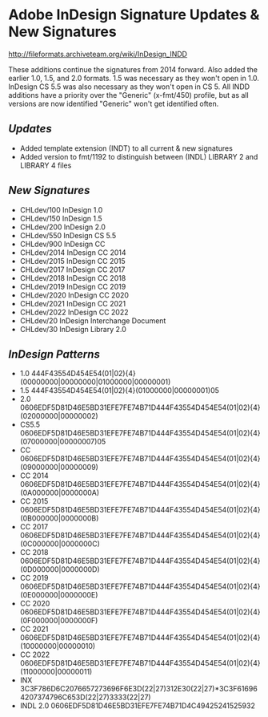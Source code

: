 # Adobe InDesign Signature Updates & New Signatures
http://fileformats.archiveteam.org/wiki/InDesign_INDD

These additions continue the signatures from 2014 forward. Also added the earlier 1.0, 1.5, and 2.0 formats. 1.5 was necessary as they won't open in 1.0. InDesign CS 5.5 was also necessary as they won't open in CS 5. All INDD additions have a priority over the "Generic" (x-fmt/450) profile, but as all versions are now identified "Generic" won't get identified often.

## *Updates*

- Added template extension (INDT) to all current & new signatures
- Added version to fmt/1192 to distinguish between (INDL) LIBRARY 2 and LIBRARY 4 files

## *New Signatures*

- CHLdev/100 InDesign 1.0
- CHLdev/150 InDesign 1.5
- CHLdev/200 InDesign 2.0
- CHLdev/550 InDesign CS 5.5
- CHLdev/900 InDesign CC
- CHLdev/2014 InDesign CC 2014
- CHLdev/2015 InDesign CC 2015
- CHLdev/2017 InDesign CC 2017
- CHLdev/2018 InDesign CC 2018
- CHLdev/2019 InDesign CC 2019
- CHLdev/2020 InDesign CC 2020
- CHLdev/2021 InDesign CC 2021
- CHLdev/2022 InDesign CC 2022
- CHLdev/20 InDesign Interchange Document
- CHLdev/30 InDesign Library 2.0


## *InDesign Patterns*

- 1.0 444F43554D454E54(01|02){4}(00000000|00000000|01000000|00000001)
- 1.5 444F43554D454E54(01|02){4}(01000000|00000001)05
- 2.0 0606EDF5D81D46E5BD31EFE7FE74B71D444F43554D454E54(01|02){4}(02000000|00000002)
- CS5.5	0606EDF5D81D46E5BD31EFE7FE74B71D444F43554D454E54(01|02){4}(07000000|00000007)05
- CC 0606EDF5D81D46E5BD31EFE7FE74B71D444F43554D454E54(01|02){4}(09000000|00000009)
- CC 2014 0606EDF5D81D46E5BD31EFE7FE74B71D444F43554D454E54(01|02){4}(0A000000|0000000A)
- CC 2015 0606EDF5D81D46E5BD31EFE7FE74B71D444F43554D454E54(01|02){4}(0B000000|0000000B)
- CC 2017 0606EDF5D81D46E5BD31EFE7FE74B71D444F43554D454E54(01|02){4}(0C000000|0000000C)
- CC 2018 0606EDF5D81D46E5BD31EFE7FE74B71D444F43554D454E54(01|02){4}(0D000000|0000000D)
- CC 2019 0606EDF5D81D46E5BD31EFE7FE74B71D444F43554D454E54(01|02){4}(0E000000|0000000E)
- CC 2020 0606EDF5D81D46E5BD31EFE7FE74B71D444F43554D454E54(01|02){4}(0F000000|0000000F)
- CC 2021 0606EDF5D81D46E5BD31EFE7FE74B71D444F43554D454E54(01|02){4}(10000000|00000010)
- CC 2022 0606EDF5D81D46E5BD31EFE7FE74B71D444F43554D454E54(01|02){4}(11000000|00000011)
- INX 3C3F786D6C2076657273696F6E3D(22|27)312E30(22|27)*3C3F616964207374796C653D(22|27)3333(22|27)
- INDL 2.0 0606EDF5D81D46E5BD31EFE7FE74B71D4C49425241525932
